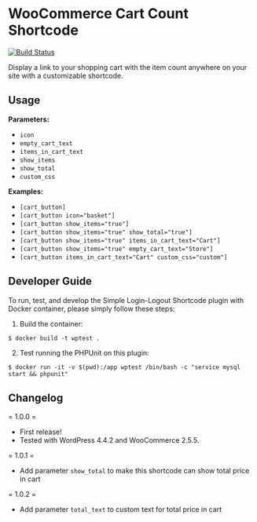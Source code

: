 WooCommerce Cart Count Shortcode
================================

[![Build Status](https://travis-ci.org/prontotools/woocommerce-cart-count-shortcode.svg?branch=develop)](https://travis-ci.org/prontotools/woocommerce-cart-count-shortcode)

Display a link to your shopping cart with the item count anywhere on your site with a customizable shortcode.

Usage
-----

**Parameters:**
* `icon`
* `empty_cart_text`
* `items_in_cart_text`
* `show_items`
* `show_total`
* `custom_css`

**Examples:**
* `[cart_button]`
* `[cart_button icon="basket"]`
* `[cart_button show_items="true"]`
* `[cart_button show_items="true" show_total="true"]`
* `[cart_button show_items="true" items_in_cart_text="Cart"]`
* `[cart_button show_items="true" empty_cart_text="Store"]`
* `[cart_button items_in_cart_text="Cart" custom_css="custom"]`

Developer Guide
---------------

To run, test, and develop the Simple Login-Logout Shortcode plugin with Docker container, please simply follow these steps:

1. Build the container:

  `$ docker build -t wptest .`
 
2. Test running the PHPUnit on this plugin:

  `$ docker run -it -v $(pwd):/app wptest /bin/bash -c "service mysql start && phpunit"`

Changelog
----------

= 1.0.0 =
- First release!
- Tested with WordPress 4.4.2 and WooCommerce 2.5.5.

= 1.0.1 =
- Add parameter `show_total` to make this shortcode can show total price in cart

= 1.0.2 =
- Add parameter `total_text` to custom text for total price in cart
